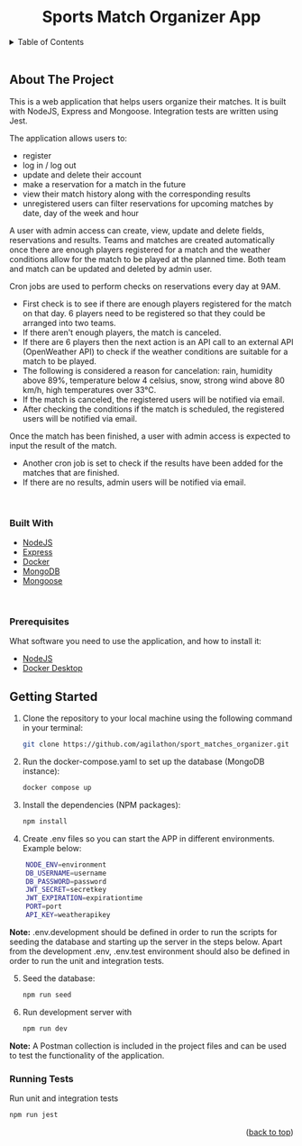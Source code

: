 <a name="readme-top"></a>


<br />
<div align="center">

  <h1 align="center">Sports Match Organizer App</h1>
</div>



<!-- TABLE OF CONTENTS -->
<details>
  <summary>Table of Contents</summary>
  <ol>
    <li>
      <a href="#about-the-project">About The Project</a>
      <ul>
        <li><a href="#built-with">Built With</a></li>
      </ul>
    </li>
    <li>
      <a href="#getting-started">Getting Started</a>
      <ul>
      </ul>
    </li>
  </ol>
</details>
<br>



<!-- ABOUT THE PROJECT -->
## About The Project

This is a web application that helps users organize their matches. It is built with NodeJS, Express and Mongoose. Integration tests are written using Jest.

The application allows users to: 
- register 
- log in / log out
- update and delete their account
- make a reservation for a match in the future
- view their match history along with the corresponding results
- unregistered users can filter reservations for upcoming matches by date, day of the week and hour

A user with admin access can create, view, update and delete fields, reservations and results. Teams and matches are created automatically once there are enough players registered for a match and the weather conditions allow for the match to be played at the planned time. Both team and match can be updated and deleted by admin user.

Cron jobs are used to perform checks on reservations every day at 9AM. 
- First check is to see if there are enough players registered for the match on that day. 6 players need to be registered so that they could be arranged into two teams. 
- If there aren't enough players, the match is canceled. 
- If there are 6 players then the next action is an API call to an external API (OpenWeather API) to check if the weather conditions are suitable for a match to be played. 
- The following is considered a reason for cancelation: rain, humidity above 89%, temperature below 4 celsius, snow, strong wind above 80 km/h, high temperatures over 33°C.
- If the match is canceled, the registered users will be notified via email. 
- After checking the conditions if the match is scheduled, the registered users will be notified via email.

Once the match has been finished, a user with admin access is expected to input the result of the match. 
- Another cron job is set to check if the results have been added for the matches that are finished. 
- If there are no results, admin users will be notified via email.

<br>



### Built With


* [NodeJS](https://nodejs.org/)
* [Express](https://expressjs.com/)
* [Docker](https://www.docker.com/)
* [MongoDB](https://www.mongodb.com/)
* [Mongoose](https://www.mongoosejs.com/)

<br>

### Prerequisites
What software you need to use the application, and how to install it:

- [NodeJS](https://nodejs.org/en/download/)
- [Docker Desktop](https://www.docker.com/products/docker-desktop/)

## Getting Started

1. Clone the repository to your local machine using the following command in your terminal:
   ```sh
   git clone https://github.com/agilathon/sport_matches_organizer.git
   ```


2. Run the docker-compose.yaml to set up the database (MongoDB instance):
   ```sh
   docker compose up
   ```


3. Install the dependencies (NPM packages):
   ```sh
   npm install
   ```


4. Create .env files so you can start the APP in different environments. Example below:

```sh
    NODE_ENV=environment
    DB_USERNAME=username
    DB_PASSWORD=password
    JWT_SECRET=secretkey
    JWT_EXPIRATION=expirationtime
    PORT=port
    API_KEY=weatherapikey
```

**Note:**
.env.development should be defined in order to run the scripts for seeding the database and starting up the server in the steps below.
Apart from the development .env, .env.test environment should also be defined in order to run the unit and integration tests.



5. Seed the database:

   ```sh
   npm run seed
   ```


6. Run development server with
   ```sh
   npm run dev
   ```

**Note:**
A Postman collection is included in the project files and can be used to test the functionality of the application. 

### Running Tests

Run unit and integration tests

```sh
npm run jest
```



<p align="right">(<a href="#readme-top">back to top</a>)</p>